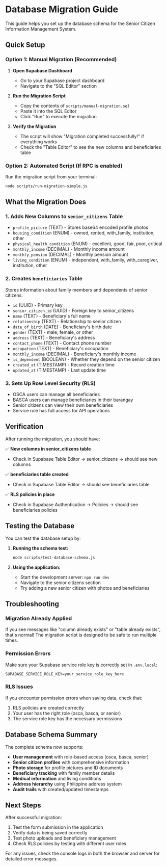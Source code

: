 # Database Migration Guide

This guide helps you set up the database schema for the Senior Citizen Information Management System.

## Quick Setup

### Option 1: Manual Migration (Recommended)

1. **Open Supabase Dashboard**

   - Go to your Supabase project dashboard
   - Navigate to the "SQL Editor" section

2. **Run the Migration Script**

   - Copy the contents of `scripts/manual-migration.sql`
   - Paste it into the SQL Editor
   - Click "Run" to execute the migration

3. **Verify the Migration**
   - The script will show "Migration completed successfully!" if everything works
   - Check the "Table Editor" to see the new columns and beneficiaries table

### Option 2: Automated Script (If RPC is enabled)

Run the migration script from your terminal:

```bash
node scripts/run-migration-simple.js
```

## What the Migration Does

### 1. Adds New Columns to `senior_citizens` Table

- `profile_picture` (TEXT) - Stores base64 encoded profile photos
- `housing_condition` (ENUM) - owned, rented, with_family, institution, other
- `physical_health_condition` (ENUM) - excellent, good, fair, poor, critical
- `monthly_income` (DECIMAL) - Monthly income amount
- `monthly_pension` (DECIMAL) - Monthly pension amount
- `living_condition` (ENUM) - independent, with_family, with_caregiver, institution, other

### 2. Creates `beneficiaries` Table

Stores information about family members and dependents of senior citizens:

- `id` (UUID) - Primary key
- `senior_citizen_id` (UUID) - Foreign key to senior_citizens
- `name` (TEXT) - Beneficiary's full name
- `relationship` (TEXT) - Relationship to senior citizen
- `date_of_birth` (DATE) - Beneficiary's birth date
- `gender` (TEXT) - male, female, or other
- `address` (TEXT) - Beneficiary's address
- `contact_phone` (TEXT) - Contact phone number
- `occupation` (TEXT) - Beneficiary's occupation
- `monthly_income` (DECIMAL) - Beneficiary's monthly income
- `is_dependent` (BOOLEAN) - Whether they depend on the senior citizen
- `created_at` (TIMESTAMP) - Record creation time
- `updated_at` (TIMESTAMP) - Last update time

### 3. Sets Up Row Level Security (RLS)

- OSCA users can manage all beneficiaries
- BASCA users can manage beneficiaries in their barangay
- Senior citizens can view their own beneficiaries
- Service role has full access for API operations

## Verification

After running the migration, you should have:

✅ **New columns in senior_citizens table**

- Check in Supabase Table Editor → senior_citizens → should see new columns

✅ **beneficiaries table created**

- Check in Supabase Table Editor → should see beneficiaries table

✅ **RLS policies in place**

- Check in Supabase Authentication → Policies → should see beneficiaries policies

## Testing the Database

You can test the database setup by:

1. **Running the schema test:**

   ```bash
   node scripts/test-database-schema.js
   ```

2. **Using the application:**
   - Start the development server: `npm run dev`
   - Navigate to the senior citizens section
   - Try adding a new senior citizen with photos and beneficiaries

## Troubleshooting

### Migration Already Applied

If you see messages like "column already exists" or "table already exists", that's normal! The migration script is designed to be safe to run multiple times.

### Permission Errors

Make sure your Supabase service role key is correctly set in `.env.local`:

```
SUPABASE_SERVICE_ROLE_KEY=your_service_role_key_here
```

### RLS Issues

If you encounter permission errors when saving data, check that:

1. RLS policies are created correctly
2. Your user has the right role (osca, basca, or senior)
3. The service role key has the necessary permissions

## Database Schema Summary

The complete schema now supports:

- **User management** with role-based access (osca, basca, senior)
- **Senior citizen profiles** with comprehensive information
- **Photo storage** for profile pictures and ID documents
- **Beneficiary tracking** with family member details
- **Medical information** and living conditions
- **Address hierarchy** using Philippine address system
- **Audit trails** with created/updated timestamps

## Next Steps

After successful migration:

1. Test the form submission in the application
2. Verify data is being saved correctly
3. Test photo uploads and beneficiary management
4. Check RLS policies by testing with different user roles

For any issues, check the console logs in both the browser and server for detailed error messages.
